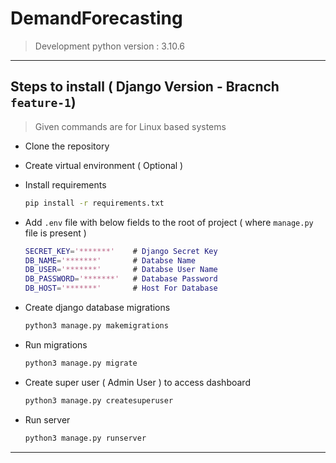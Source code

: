# DemandForecasting

> Development python version : 3.10.6

---

## Steps to install ( Django Version - Bracnch `feature-1`)

> Given commands are for Linux based systems


- Clone the repository

- Create virtual environment ( Optional )

- Install requirements
    ```bash
    pip install -r requirements.txt
    ```

- Add `.env` file with below fields to the root of project ( where `manage.py` file is present )
    ```m
    SECRET_KEY='*******'    # Django Secret Key
    DB_NAME='*******'       # Databse Name
    DB_USER='*******'       # Databse User Name
    DB_PASSWORD='*******'   # Database Password
    DB_HOST='*******'       # Host For Database
    ```

- Create django database migrations
    ```bash
    python3 manage.py makemigrations
    ```

- Run migrations
    ```bash
    python3 manage.py migrate
    ```

- Create super user ( Admin User ) to access dashboard
    ```bash
    python3 manage.py createsuperuser
    ```

- Run server
    ```bash
    python3 manage.py runserver
    ```
---
